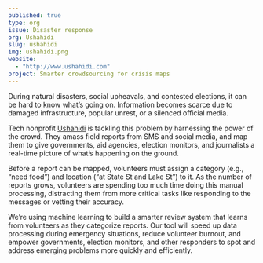 ```yaml
---
published: true
type: org
issue: Disaster response
org: Ushahidi
slug: ushahidi
img: ushahidi.png
website: 
  - "http://www.ushahidi.com"
project: Smarter crowdsourcing for crisis maps
---
```


During natural disasters, social upheavals, and contested elections, it
can be hard to know what’s going on. Information becomes scarce due to damaged infrastructure, popular unrest, or a silenced official media.

Tech nonprofit [Ushahidi](http://www.ushahidi.com) is tackling this problem by harnessing the power of the crowd. They amass field reports from SMS and social media, and map them to give governments, aid agencies, election monitors, and journalists a real-time picture of what’s happening on the ground. 

Before a report can be mapped, volunteers must assign a category (e.g., “need food”) and location (“at State St and Lake St”) to it. As the number of reports grows, volunteers are spending too much time doing this manual processing, distracting them from more critical tasks like responding to the messages or vetting their accuracy.

We’re using machine learning to build a smarter review system that
learns from volunteers as they categorize reports. Our tool will
speed up data processing during emergency situations, reduce volunteer
burnout, and empower governments, election monitors, and other responders to spot and address emerging problems more quickly and efficiently.
